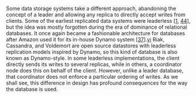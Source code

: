 
Some data storage systems take a different approach, abandoning the concept of a leader and
allowing any replica to directly accept writes from clients. Some of the earliest replicated data
systems were leaderless [[1](ch05.html#Lindsay1979wv_ch5),
[44](ch05.html#Gifford1979if)], but the
idea was mostly forgotten during the era of dominance of relational databases. It once again became
a fashionable architecture for databases after Amazon used it for its in-house Dynamo system
[[37](ch05.html#DeCandia2007ui_ch5)].[vi](ch05.html#idm140605775804016)
Riak, Cassandra, and Voldemort are open source datastores with leaderless replication models inspired
by Dynamo, so this kind of database is also known as Dynamo-style. In some leaderless implementations, the client directly sends its writes to several replicas, while
in others, a coordinator node does this on behalf of the client. However, unlike a leader database,
that coordinator does not enforce a particular ordering of writes. As we shall see, this difference in design has
profound consequences for the way the database is used.